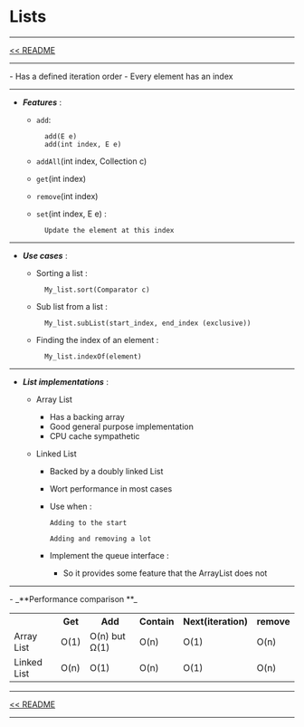 <h1>Lists</h1>
<hr>
<a href="README.md">&lt;&lt; README </a>
<hr>
- Has a defined iteration order
- Every element has an index
<hr>

- _**Features**_ :
    
    - `add`:
  
            add(E e)
            add(int index, E e)
    
    - `addAll`(int index, Collection c)

    - `get`(int index)

    - `remove`(int index)

    - `set`(int index, E e) :
  
            Update the element at this index

<hr>

- **_Use cases_** :
    - Sorting a list :

            My_list.sort(Comparator c)

	- Sub list from a list :
		
            My_list.subList(start_index, end_index (exclusive))
	
	- Finding the index of an element :
      
            My_list.indexOf(element)

<hr>

- **_List implementations_** :
    - Array List
        - Has a backing array
        - Good general purpose implementation
        - CPU cache sympathetic
    
    - Linked List
      - Backed by a doubly linked List 
      - Wort performance in most cases
      - Use when :
                
            Adding to the start

            Adding and removing a lot

      - Implement the queue interface :
                
        * So it provides some feature that the ArrayList does not

<hr>
-  _**Performance comparison **_

<table>
<tr>
<th></th>
<th>Get</th>
<th>Add</th>
<th>Contain</th>
<th>Next(iteration)</th>
<th>remove</th>
</tr>

<tr>
<td>Array List</td>
<td>O(1)</td>
<td>O(n) but Ω(1)</td>
<td>O(n)</td>
<td>O(1)</td>
<td>O(n)</td>
</tr>

<tr>
<td>Linked List</td>
<td>O(n)</td>
<td>O(1)</td>
<td>O(n)</td>
<td>O(1)</td>
<td>O(n)</td>
</tr>
</table>

<hr>
<a href="README.md">&lt;&lt; README </a>
<hr>
